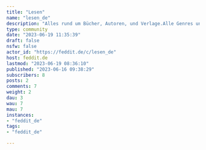 ```yaml
---
title: "Lesen" 
name: "lesen_de"
description: "Alles rund um Bücher, Autoren, und Verlage.Alle Genres und alle Gebiete willkommen!"
type: community
date: "2023-06-19 11:35:39"
draft: false
nsfw: false
actor_id: "https://feddit.de/c/lesen_de"
host: feddit.de
lastmod: "2023-06-19 08:36:10"
published: "2023-06-16 09:38:29"
subscribers: 8
posts: 2
comments: 7
weight: 2
dau: 3
wau: 7
mau: 7
instances:
- "feddit_de"
tags: 
- "feddit_de"

---
```


